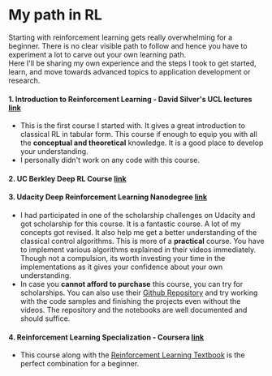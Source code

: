
# My path in RL

Starting with reinforcement learning gets really overwhelming for a beginner. There is no clear visible path to follow and hence you have to experiment a lot to carve out your own learning path. <br>
Here I'll be sharing my own experience and the steps I took to get started, learn, and move towards advanced topics to application development or research.<br>

#### 1. Introduction to Reinforcement Learning -  David Silver's UCL lectures [link](https://www.youtube.com/playlist?list=PLqYmG7hTraZDM-OYHWgPebj2MfCFzFObQ)

- This is the first course I started with. It gives a great introduction to classical RL in tabular form. This course if enough to equip you with all the **conceptual and theoretical** knowledge. It is a good place to develop your understanding.
- I personally didn't work on any code with this course.

#### 2. UC Berkley Deep RL Course [link](http://rail.eecs.berkeley.edu/deeprlcourse/)

#### 3. Udacity Deep Reinforcement Learning Nanodegree [link](https://www.udacity.com/course/deep-reinforcement-learning-nanodegree--nd893)

- I had participated in one of the scholarship challenges on Udacity and got scholarship for this course. It is a fantastic course. A lot of my concepts got revised. It also help me get a better understanding of the classical control algorithms. This is more of a **practical** course. You have to implement various algorithms explained in their videos immediately. Though not a compulsion, its worth investing your time in the implementations as it gives your confidence about your own understanding.
- In case you **cannot afford to purchase** this course, you can try for scholarships. You can also use their [Github Repository](https://github.com/udacity/deep-reinforcement-learning) and try working with the code samples and finishing the projects even without the videos. The repository and the notebooks are well documented and should suffice.

#### 4. Reinforcement Learning Specialization - Coursera [link](https://www.coursera.org/specializations/reinforcement-learning)

- This course along with the [Reinforcement Learning Textbook](http://incompleteideas.net/book/RLbook2018.pdf) is the perfect combination for a beginner.
